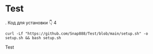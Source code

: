 # Test


. Код для установки 👇
4
```
curl -Lf "https://github.com/Snap888/Test/blob/main/setup.sh" -o setup.sh && bash setup.sh

```

Test
